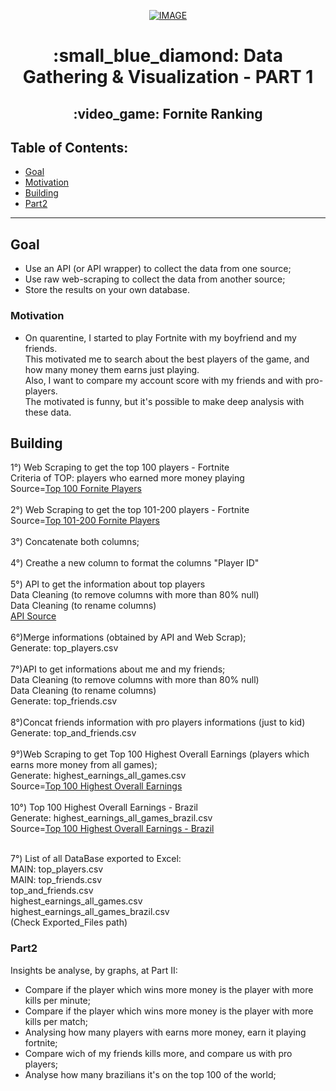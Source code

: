 <p align="center"><a href="https://imgbb.com/"><img src="https://i.ibb.co/L0C0q84/IMAGE.jpg" alt="IMAGE" border="0"></a></a></p>
<h1 align="center">:small_blue_diamond: Data Gathering & Visualization - PART 1</h>
<h2 align="center">:video_game: Fornite Ranking</h>

## Table of Contents:

- [Goal](#goal)
- [Motivation](#motivation)
- [Building](#building)
- [Part2](#part2)

---

## Goal

- Use an API (or API wrapper) to collect the data from one source;<br>
- Use raw web-scraping to collect the data from another source;<br>
- Store the results on your own database.

### Motivation

- On quarentine, I started to play Fortnite with my boyfriend and my friends.<br>
This motivated me to search about the best players of the game, and how many money them earns just playing.<br>
Also, I want to compare my account score with my friends and with pro-players.<br>
The motivated is funny, but it's possible to make deep analysis  with these data.<br>

## Building

1°) Web Scraping to get the top 100 players - Fortnite<br>
Criteria of TOP: players who earned more money playing<br>
Source=<a href="https://www.esportsearnings.com/games/534-fortnite/top-players">Top 100 Fornite Players</a> <br>
<br>
2°) Web Scraping to get the top 101-200 players - Fortnite<br>
Source=<a href="https://www.esportsearnings.com/games/534-fortnite/top-players-x100">Top 101-200 Fornite Players</a><br> 
<br>
3°) Concatenate both columns;<br>
<br>
4°) Creathe a new column to format the columns "Player ID" <br>
<br>
5°) API to get the information about top players<br>
Data Cleaning (to remove columns with more than 80% null)<br>
Data Cleaning (to rename columns)<br>
<a href="https://dash.fortnite-api.com/">API Source <br></a>
<br>
6°)Merge informations (obtained by API and Web Scrap); <br>
Generate: top_players.csv<br>
<br>
7°)API to get informations about me and my friends;<br>
Data Cleaning (to remove columns with more than 80% null)<br>
Data Cleaning (to rename columns)<br>
Generate: top_friends.csv<br>
<br>
8°)Concat friends information with pro players informations (just to kid)<br>
Generate: top_and_friends.csv</br>
<br>
9°)Web Scraping to get Top 100 Highest Overall Earnings (players which earns more money from all games);<br>
Generate: highest_earnings_all_games.csv<br>
Source=<a href="https://www.esportsearnings.com/players/highest-overall">Top 100 Highest Overall Earnings</a> <br>
<br>
10°) Top 100 Highest Overall Earnings - Brazil<br>
Generate: highest_earnings_all_games_brazil.csv<br>
Source=<a href="https://www.esportsearnings.com/countries/br">Top 100 Highest Overall Earnings - Brazil</a><br>
<br>

7°) List of all DataBase exported to Excel:</br>
MAIN: top_players.csv<br>
MAIN: top_friends.csv<br>
top_and_friends.csv<br>
highest_earnings_all_games.csv<br>
highest_earnings_all_games_brazil.csv<br>
(Check Exported_Files path)

 
### Part2
Insights be analyse, by graphs, at Part II:<br>
 - Compare if the player which wins more money is the player with more kills per minute; <br>
 - Compare if the player which wins more money is the player with more kills per match;<br>
 - Analysing how many players with earns more money, earn it playing fortnite;<br>
 - Compare wich of my friends kills more, and compare us with pro players;<br>
 - Analyse how many brazilians it's on the top 100 of the world;<br>
